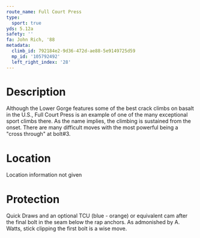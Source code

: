 ```yaml
---
route_name: Full Court Press
type:
  sport: true
yds: 5.12a
safety: ''
fa: John Rich, '88
metadata:
  climb_id: 792184e2-9d36-472d-ae88-5e9149725d59
  mp_id: '105792492'
  left_right_index: '28'
---
```

# Description
Although the Lower Gorge features some of the best crack climbs on basalt in the U.S., Full Court Press is an example of one of the many  exceptional sport climbs there. As the name implies, the climbing is sustained from the onset. There are many difficult moves with the most powerful being a "cross through" at bolt#3.

# Location
Location information not given

# Protection
Quick Draws and an optional TCU (blue - orange) or equivalent cam after the final bolt in the seam below the rap anchors. As admonished by A. Watts, stick clipping the first bolt is a wise move.
